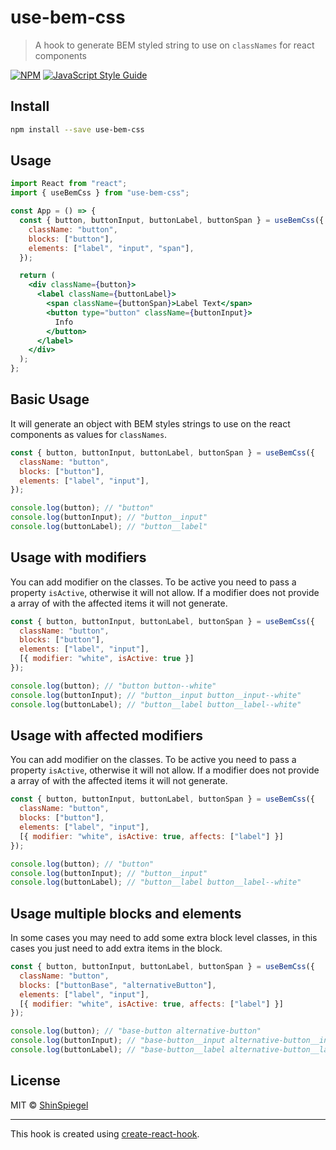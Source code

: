 # use-bem-css

> A hook to generate BEM styled string to use on `classNames` for react components

[![NPM](https://img.shields.io/npm/v/use-bem-css.svg)](https://www.npmjs.com/package/use-bem-css) [![JavaScript Style Guide](https://img.shields.io/badge/code_style-standard-brightgreen.svg)](https://standardjs.com)

## Install

```bash
npm install --save use-bem-css
```

## Usage

```jsx
import React from "react";
import { useBemCss } from "use-bem-css";

const App = () => {
  const { button, buttonInput, buttonLabel, buttonSpan } = useBemCss({
    className: "button",
    blocks: ["button"],
    elements: ["label", "input", "span"],
  });

  return (
    <div className={button}>
      <label className={buttonLabel}>
        <span className={buttonSpan}>Label Text</span>
        <button type="button" className={buttonInput}>
          Info
        </button>
      </label>
    </div>
  );
};
```

## Basic Usage

It will generate an object with BEM styles strings to use on the react components as values for `classNames`.

```jsx
const { button, buttonInput, buttonLabel, buttonSpan } = useBemCss({
  className: "button",
  blocks: ["button"],
  elements: ["label", "input"],
});

console.log(button); // "button"
console.log(buttonInput); // "button__input"
console.log(buttonLabel); // "button__label"
```

## Usage with modifiers

You can add modifier on the classes. To be active you need to pass a property `isActive`, otherwise it will not allow. If a modifier does not provide a array of with the affected items it will not generate.

```jsx
const { button, buttonInput, buttonLabel, buttonSpan } = useBemCss({
  className: "button",
  blocks: ["button"],
  elements: ["label", "input"],
  [{ modifier: "white", isActive: true }]
});

console.log(button); // "button button--white"
console.log(buttonInput); // "button__input button__input--white"
console.log(buttonLabel); // "button__label button__label--white"
```

## Usage with affected modifiers

You can add modifier on the classes. To be active you need to pass a property `isActive`, otherwise it will not allow. If a modifier does not provide a array of with the affected items it will not generate.

```jsx
const { button, buttonInput, buttonLabel, buttonSpan } = useBemCss({
  className: "button",
  blocks: ["button"],
  elements: ["label", "input"],
  [{ modifier: "white", isActive: true, affects: ["label"] }]
});

console.log(button); // "button"
console.log(buttonInput); // "button__input"
console.log(buttonLabel); // "button__label button__label--white"
```

## Usage multiple blocks and elements

In some cases you may need to add some extra block level classes, in this cases you just need to add extra items in the block.

```jsx
const { button, buttonInput, buttonLabel, buttonSpan } = useBemCss({
  className: "button",
  blocks: ["buttonBase", "alternativeButton"],
  elements: ["label", "input"],
  [{ modifier: "white", isActive: true, affects: ["label"] }]
});

console.log(button); // "base-button alternative-button"
console.log(buttonInput); // "base-button__input alternative-button__input"
console.log(buttonLabel); // "base-button__label alternative-button__label base-button__label--white alternative-button__label--white"
```

## License

MIT © [ShinSpiegel](https://github.com/ShinSpiegel)

---

This hook is created using [create-react-hook](https://github.com/hermanya/create-react-hook).
